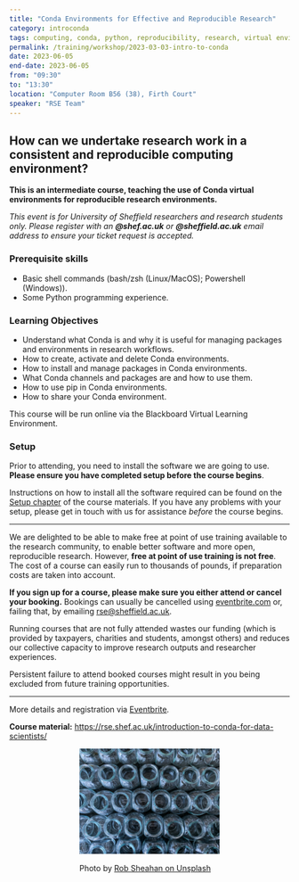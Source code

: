 ```yaml
---
title: "Conda Environments for Effective and Reproducible Research"
category: introconda
tags: computing, conda, python, reproducibility, research, virtual environment
permalink: /training/workshop/2023-03-03-intro-to-conda
date: 2023-06-05
end-date: 2023-06-05
from: "09:30"
to: "13:30"
location: "Computer Room B56 (38), Firth Court"
speaker: "RSE Team"
---
```


## How can we undertake research work in a consistent and reproducible computing environment?

**This is an intermediate course, teaching the use of Conda virtual environments for reproducible research environments.**


*This event is for University of Sheffield researchers and research students only. Please register with an
**@shef.ac.uk** or **@sheffield.ac.uk** email address to ensure your ticket request is accepted.*


### Prerequisite skills

- Basic shell commands (bash/zsh (Linux/MacOS); Powershell (Windows)).
- Some Python programming experience.

### Learning Objectives

- Understand what Conda is and why it is useful for managing packages and environments in research workflows.
- How to create, activate and delete Conda environments.
- How to install and manage packages in Conda environments.
- What Conda channels and packages are and how to use them.
- How to use pip in Conda environments.
- How to share your Conda environment.

This course will be run online via the Blackboard Virtual Learning Environment.


### Setup

Prior to attending, you need to install the software we are going to use. **Please ensure you have completed setup
before the course begins**.

Instructions on how to install all the software required can be found on the [Setup
chapter](https://rse.shef.ac.uk/introduction-to-conda-for-data-scientists/setup/) of the course materials. If you have
any problems with your setup, please get in touch with us for assistance *before* the course begins.


<hr>

We are delighted to be able to make free at point of use training available to the research community, to enable better
software and more open, reproducible research. However, **free at point of use training is not free**. The cost of a
course can easily run to thousands of pounds, if preparation costs are taken into account.


**If you sign up for a course, please make sure you either attend or cancel your booking.** Bookings can usually be
cancelled using [eventbrite.com](https://www.eventbrite.com) or, failing that, by emailing
[rse@sheffield.ac.uk](mailto:rse@sheffield.ac.uk).


Running courses that are not fully attended wastes our funding (which is provided by taxpayers, charities and students,
amongst others) and reduces our collective capacity to improve research outputs and researcher experiences.


Persistent failure to attend booked courses might result in you being excluded from future training opportunities.

<hr/>

More details and registration via
[Eventbrite](https://www.eventbrite.co.uk/e/conda-environments-for-effective-and-reproducible-research-tickets-638698593687).


**Course material:** <https://rse.shef.ac.uk/introduction-to-conda-for-data-scientists/>

<div style="width: 50%; margin:0 auto;"><img src="/assets/images/containers.jpg" alt="Container Jars"/><p>Photo by
<a href="https://unsplash.com/photos/fQEOk8ba_X4" target="_blank">Rob Sheahan on Unsplash</a></p></div>
